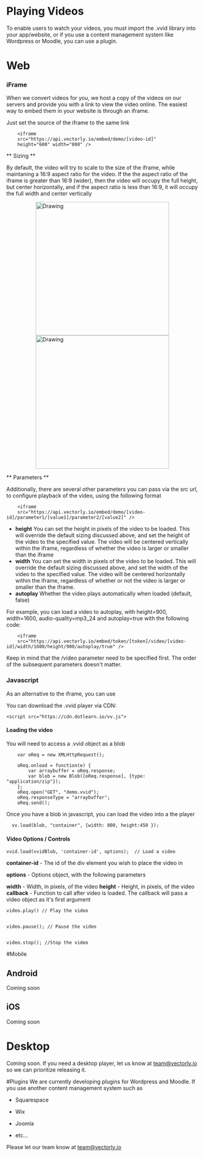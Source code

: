 # Playing Videos

To enable users to watch your videos, you must import the .vvid library into your app/website, or if you use a content management system like Wordpress or Moodle, you can use a plugin. 


# Web

### iFrame

When we convert videos for you, we host a copy of the videos on our servers and provide you with a link to view the video online. The easiest way to embed them in your website is through an iframe.

Just set the source of the iframe to the same link

        <iframe
        src="https://api.vectorly.io/embed/demo/[video-id]"
        height="600" width="800" />

** Sizing **

By default, the video will try to scale to the size of the iframe, while maintaning a 16:9 aspect ratio for the video. If the the aspect ratio of the iframe is greater than 16:9 (wider), then the video will occupy the full height, but center horizontally, and if the aspect ratio is less than 16:9, it will occupy the full width and center vertically

<img src="../img/iframe_example.png" alt="Drawing" style="height: 350px; display: block; margin: auto;"/>

<img src="../img/iframe_example_2.png" alt="Drawing" style="height: 350px; display: block; margin: auto;"/>

** Parameters **

Additionally, there are several other parameters you can pass via the src url, to configure playback of the video, using the following format

        <iframe
        src="https://api.vectorly.io/embed/demo/[video-id]/parameter1/[value1]/parameter2/[value2]" />


* **height** You can set the height in pixels of the video to be loaded. This will override the default sizing discussed above, and set the height of the video to the specified value. The video will be centered vertically within the iframe, regardless of whether the video is larger or smaller than the iframe
* **width** You can set the width in pixels of the video to be loaded. This will override the default sizing discussed above, and set the width of the video to the specified value.  The video will be centered horizontally within the iframe, regardless of whether or not the video is larger or smaller than the iframe.
* **autoplay** Whether the video plays automatically when loaded (default, false)

For example, you can load a video to autoplay, with height=900, width=1600, audio-quality=mp3_24 and autoplay=true with the following code:

        <iframe
        src="https://api.vectorly.io/embed/token/[token]/video/[video-id]/width/1600/height/900/autoplay/true" />


Keep in mind that the /video parameter need to be specified first.  The order of the subsequent parameters doesn't matter.


### Javascript

As an alternative to the iframe, you can use

You can download the .vvid player via CDN:

    <script src="https://cdn.dotlearn.io/vv.js">


#### Loading the video

You will need to access a .vvid object as a blob


        var oReq = new XMLHttpRequest();

        oReq.onload = function(e) {
            var arraybuffer = oReq.response;
            var blob = new Blob([oReq.response], {type: "application/zip"});
        };
        oReq.open("GET", "demo.vvid");
        oReq.responseType = "arraybuffer";
        oReq.send();


Once you have a blob in javascript, you can load the video into a the player

      vv.load(blob, "container", {width: 800, height:450 });


#### Video Options  / Controls

    vvid.load(vvidBlob, 'container-id', options);  // Load a video

**container-id** - The id of the div element you wish to place the video in

**options**  - Options object, with the following parameters

**width** - Width, in pixels, of the video
**height** - Height, in pixels, of the video
**callback** - Function to call after video is loaded. The callback will pass a video object as it's first argument

    video.play() // Play the video


    video.pause(); // Pause the video


    video.stop(); //Stop the video




#Mobile


## Android

Coming soon


## iOS
Coming soon


# Desktop

Coming soon. If you need a desktop player, let us know at <team@vectorly.io> so we can prioritize releasing it.






#Plugins
We are currently developing plugins for Wordpress and Moodle. If you use another content management system such as

* Squarespace

* Wix

* Joomla

* etc...

Please let our team know at <team@vectorly.io> 